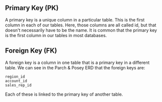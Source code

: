 ## Primary Key (PK)
A primary key is a unique column in a particular table. This is the first column in each of our tables. Here, those columns are all called id, but that doesn't necessarily have to be the name. It is common that the primary key is the first column in our tables in most databases.

## Foreign Key (FK)
A foreign key is a column in one table that is a primary key in a different table. We can see in the Parch & Posey ERD that the foreign keys are:

```
region_id
account_id
sales_rep_id

```
Each of these is linked to the primary key of another table. 

